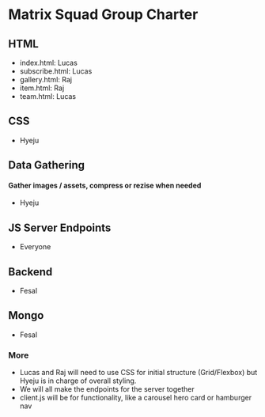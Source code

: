# Matrix Squad Group Charter

## HTML
* index.html: Lucas
* subscribe.html: Lucas
* gallery.html: Raj
* item.html: Raj
* team.html: Lucas

## CSS
* Hyeju

## Data Gathering
#### Gather images / assets, compress or rezise when needed
* Hyeju

## JS Server Endpoints
* Everyone

## Backend
* Fesal

## Mongo
* Fesal

### More
* Lucas and Raj will need to use CSS for initial structure (Grid/Flexbox) but Hyeju is in charge of overall styling.
* We will all make the endpoints for the server together
* client.js will be for functionality, like a carousel hero card or hamburger nav
